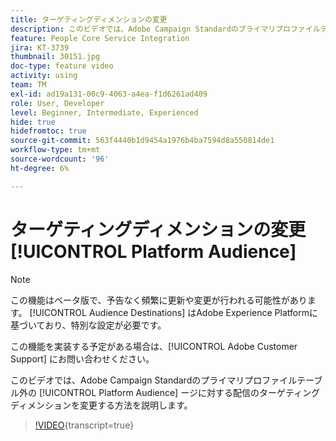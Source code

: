```yaml
---
title: ターゲティングディメンションの変更
description: このビデオでは、Adobe Campaign Standardのプライマリプロファイルテーブル外で、Platform オーディエンスの配信のターゲティングディメンションを変更する方法を説明します。
feature: People Core Service Integration
jira: KT-3739
thumbnail: 30151.jpg
doc-type: feature video
activity: using
team: TM
exl-id: ad19a131-00c9-4063-a4ea-f1d6261ad409
role: User, Developer
level: Beginner, Intermediate, Experienced
hide: true
hidefromtoc: true
source-git-commit: 563f4440b1d9454a1976b4ba7594d8a550814de1
workflow-type: tm+mt
source-wordcount: '96'
ht-degree: 6%

---
```


# ターゲティングディメンションの変更 [!UICONTROL Platform Audience]

>[!NOTE]
>
>この機能はベータ版で、予告なく頻繁に更新や変更が行われる可能性があります。 [!UICONTROL Audience Destinations] はAdobe Experience Platformに基づいており、特別な設定が必要です。
>
>この機能を実装する予定がある場合は、[!UICONTROL Adobe Customer Support] にお問い合わせください。

このビデオでは、Adobe Campaign Standardのプライマリプロファイルテーブル外の [!UICONTROL Platform Audience] ージに対する配信のターゲティングディメンションを変更する方法を説明します。

>[!VIDEO](https://video.tv.adobe.com/v/30151?learn=on){transcript=true}
